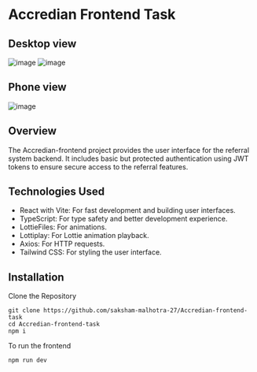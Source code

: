 # Accredian Frontend Task
## Desktop view
![image](https://github.com/user-attachments/assets/b18e0b98-22ca-4f91-a384-00e75f67ca04)
![image](https://github.com/user-attachments/assets/7b744a10-e7ce-43bb-94e4-91c6cb138cb1)
## Phone view 
![image](https://github.com/user-attachments/assets/e9c50c77-dd40-45b0-8fba-7d60a437d028)

## Overview
The Accredian-frontend project provides the user interface for the referral system backend. It includes basic but protected authentication using JWT tokens to ensure secure access to the referral features.

## Technologies Used
+ React with Vite: For fast development and building user interfaces.
+ TypeScript: For type safety and better development experience.
+ LottieFiles: For animations.
+ Lottiplay: For Lottie animation playback.
+ Axios: For HTTP requests.
+ Tailwind CSS: For styling the user interface.


## Installation
Clone the Repository
```
git clone https://github.com/saksham-malhotra-27/Accredian-frontend-task
cd Accredian-frontend-task
npm i
```
To run the frontend
```
npm run dev
``` 
